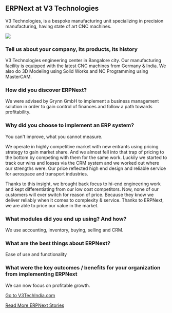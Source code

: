 <section class='top-section'>
	<h1>ERPNext at V3 Technologies</h1>
	<p class='lead text-muted'>V3 Technologies, is a bespoke manufacturing unit specializing in precision manufacturing, having state of art CNC machines.</p>
	<img class='greyscale' src='/assets/foundation/img/stories/v3tech.jpg'>
</section>

### Tell us about your company, its products, its history

V3 Technologies engineering center in Bangalore city. Our manufacturing facility is equipped with the latest CNC machines from Germany & India. We also do 3D Modeling using Solid Works and NC Programming using MasterCAM.

### How did you discover ERPNext?

We were advised by Grynn GmbH to implement a business management solution in order to gain control of finances and follow a path towards profitability.

### Why did you choose to implement an ERP system?

You can't improve, what you cannot measure.

We operate in highly competitive market with new entrants using pricing strategy to gain market share. And we almost fell into that trap of pricing to the bottom by competing with them for the same work. Luckily we started to track our wins and losses via the CRM system and we worked out where our strengths were. Our price reflected high end design and reliable service for aerospace and transport industries.

Thanks to this insight, we brought back focus to hi-end engineering work  and kept differentiating from our low cost competitors. Now, none of our customers will ever switch for reason of price. Because they know we deliver reliably when it comes to complexity &
service. Thanks to ERPNext, we are able to price our value in the market.

### What modules did you end up using? And how?

We use accounting, inventory, buying, selling and CRM.

### What are the best things about ERPNext?

Ease of use and functionality

### What were the key outcomes / benefits for your organization from implementing ERPNext

We can now focus on profitable growth.

<section class='text-center mt-5'>
	<p><a href='http://v3techindia.com' class='btn btn-secondary btn-sm'
		target='_blank'>Go to V3TechIndia.com</a></p>
	<p><a class='text-muted' href='/stories'>Read More ERPNext Stories</a></p>
</section>
